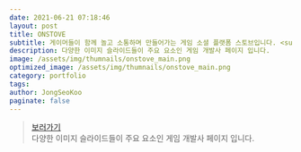 ```yaml
---
date: 2021-06-21 07:18:46
layout: post
title: ONSTOVE
subtitle: 게이머들이 함께 놀고 소통하며 만들어가는 게임 소셜 플랫폼 스토브입니다. <sup><a href="https://www.https://www.onstove.com">#</a></sup>
description: 다양한 이미지 슬라이드들이 주요 요소인 게임 개발사 페이지 입니다. 
image: /assets/img/thumnails/onstove_main.png
optimized_image: /assets/img/thumnails/onstove_main.png
category: portfolio
tags:
author: JongSeoKoo
paginate: false
---
```


> <a href="/assets/portfolio/portfolio_Stove/index.html" target="_blank">보러가기</a>  
> 다양한 이미지 슬라이드들이 주요 요소인 게임 개발사 페이지 입니다.
